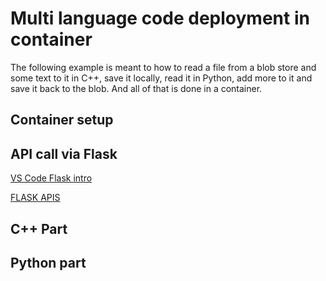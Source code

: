 # Multi language code deployment in container
The following example is meant to how to read a file from a blob store and some text to it in C++, save it locally, read it in Python, add more to it and save it back to the blob. And all of that is done in a container. 

## Container setup

## API call via Flask
[VS Code Flask intro](https://code.visualstudio.com/docs/python/tutorial-flask)

[FLASK APIS](https://blog.miguelgrinberg.com/post/designing-a-restful-api-with-python-and-flask)

## C++ Part

## Python part
